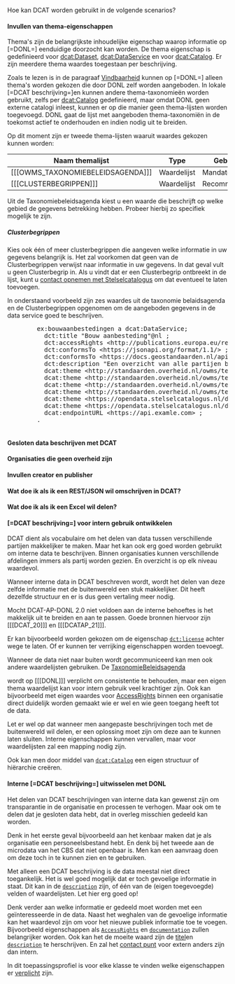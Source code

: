 Hoe kan DCAT worden gebruikt in de volgende scenarios?

#### Invullen van thema-eigenschappen

Thema's zijn de belangrijkste inhoudelijke eigenschap waarop informatie op [=DONL=] eenduidige doorzocht kan worden. De thema eigenschap is gedefinieerd voor [dcat:Dataset](#dcat-Dataset), [dcat:DataService](#dcat-DataService) en voor [dcat:Catalog](#dcat-Catalog). Er zijn meerdere thema waardes toegestaan per beschrijving. 

Zoals te lezen is in de paragraaf [Vindbaarheid](#thema-s-uit-een-voorgedefinieerde-lijst) kunnen op [=DONL=] alleen thema's worden  gekozen die door DONL zelf worden aangeboden. In lokale [=DCAT beschrijving=]en kunnen andere thema-taxonomieën worden gebruikt, zelfs per [dcat:Catalog](#dcat-Catalog) gedefinieerd, maar omdat DONL geen externe catalogi inleest, kunnen er op die manier geen thema-lijsten worden toegevoegd. DONL gaat de lijst met aangeboden thema-taxonomiën in de toekomst actief te onderhouden en indien nodig uit te breiden. 

Op dit moment zijn er tweede thema-lijsten waaruit waardes gekozen kunnen worden:

| Naam themalijst                                                                      | Type               | Gebruik     |
| ------------------------------------------------------------------------------------ | ------------------ | ----------- |
| [[[OWMS_TAXONOMIEBELEIDSAGENDA]]]                                                    | Waardelijst        | Mandatory   |
| [[[CLUSTERBEGRIPPEN]]]                                                               | Waardelijst        | Recommended |

Uit de Taxonomiebeleidsagenda kiest u een waarde die beschrijft op welke gebied de gegevens betrekking hebben. Probeer hierbij zo specifiek mogelijk te zijn. 

##### Clusterbegrippen
Kies ook één of meer clusterbegrippen die aangeven welke informatie in uw gegevens belangrijk is. Het zal voorkomen dat geen van de Clusterbegrippen verwijst naar informatie in uw gegevens. In dat geval vult u geen Clusterbegrip in. Als u vindt dat er een Clusterbegrip ontbreekt in de lijst, kunt u [contact opnemen met Stelselcatalogus](https://www.stelselcatalogus.nl/contact) om dat eventueel te laten toevoegen.

In onderstaand voorbeeld zijn zes waardes uit de taxonomie belaidsagenda en de Clusterbegrippen opgenomen om de aangeboden gegevens in de data service goed te beschrijven.

<aside class="example" title="Thema's kiezen">
	<pre>
        ex:bouwaanbestedingen a dcat:DataService;
          dct:title "Bouw aanbesteding"@nl ;
          dct:accessRights &lt;http://publications.europa.eu/resource/authority/access-right/PUBLIC&gt; ;
          dct:conformsTo &lt;https://jsonapi.org/format/1.1/&gt; ;
          dct:conformsTo &lt;https://docs.geostandaarden.nl/api/API-Strategie/&gt; ;
          dct:description "Een overzicht van alle partijen betrokken bij recente aanbestedingen gerelateerd aan bouwen van de overheid" ;
          dcat:theme &lt;http://standaarden.overheid.nl/owms/terms/Bouwen_en_verbouwen&gt; ;
          dcat:theme &lt;http://standaarden.overheid.nl/owms/terms/Ruimtelijke_ordening&gt; ;
          dcat:theme &lt;http://standaarden.overheid.nl/owms/terms/Ruimte_en_infrastructuur&gt; ;
          dcat:theme &lt;http://standaarden.overheid.nl/owms/terms/Rijksoverheid&gt; ;
          dcat:theme &lt;https://opendata.stelselcatalogus.nl/doc/clusterbegrip/Organisatie&gt; ;
          dcat:theme &lt;https://opendata.stelselcatalogus.nl/doc/clusterbegrip/Onroerende_zaak&gt; ;
          dcat:endpointURL &lt;https:∕∕api.examle.com&gt; ;
        .
    </pre>
</aside>

#### Gesloten data beschrijven met DCAT

#### Organisaties die geen overheid zijn

#### Invullen creator en publisher

#### Wat doe ik als ik een REST/JSON wil omschrijven in DCAT?

#### Wat doe ik als ik een Excel wil delen?

#### [=DCAT beschrijving=] voor intern gebruik ontwikkelen

DCAT dient als vocabulaire om het delen van data tussen verschillende partijen makkelijker te maken. Maar het kan ook erg goed worden gebruikt om interne data te beschrijven. Binnen organisaties kunnen verschillende afdelingen immers als partij worden gezien. En overzicht is op elk niveau waardevol.

Wanneer interne data in DCAT beschreven wordt, wordt het delen van deze zelfde informatie met de buitenwereld een stuk makkelijker. Dit heeft dezelfde structuur en er is dus geen vertaling meer nodig.

Mocht DCAT-AP-DONL 2.0 niet voldoen aan de interne behoeftes is het makkelijk uit te breiden en aan te passen. Goede bronnen hiervoor zijn [[[DCAT_20]]] en [[[DCATAP_21]]].

Er kan bijvoorbeeld worden gekozen om de eigenschap [`dct:license`](#dct-license) achter wege te laten. Of er kunnen ter verrijking eigenschappen worden toevoegt.

Wanneer de data niet naar buiten wordt gecommuniceerd kan men ook andere waardelijsten gebruiken. De [TaxonomieBeleidsagenda](#waardelijst-overheid-TaxonomieBeleidsagenda)

wordt op [[[DONL]]] verplicht om consistentie te behouden, maar een eigen thema waardelijst kan voor intern gebruik veel krachtiger zijn. Ook kan bijvoorbeeld met eigen waardes voor [AccessRights](#waardelijst-donl-AccessRights) binnen een organisatie direct duidelijk worden gemaakt wie er wel en wie geen toegang heeft tot de data.

Let er wel op dat wanneer men aangepaste beschrijvingen toch met de buitenwereld wil delen, er een oplossing moet zijn om deze aan te kunnen laten sluiten. Interne eigenschappen kunnen vervallen, maar voor waardelijsten zal een mapping nodig zijn.

Ook kan men door middel van [`dcat:Catalog`](#dcat-Catalog) een eigen structuur of hiërarchie creëren.

#### Interne [=DCAT beschrijving=] uitwisselen met DONL	

Het delen van DCAT beschrijvingen van interne data kan gewenst zijn om transparantie in de organisatie en processen te verhogen. Maar ook om te delen dat je gesloten data hebt, dat in overleg misschien gedeeld kan worden.

Denk in het eerste geval bijvoorbeeld aan het kenbaar maken dat je als organisatie een personeelsbestand hebt. En denk bij het tweede aan de microdata van het CBS dat niet openbaar is. Men kan een aanvraag doen om deze toch in te kunnen zien en te gebruiken.

Met alleen een DCAT beschrijving is de data meestal niet direct toegankelijk. Het is wel goed mogelijk dat er toch gevoelige informatie in staat. Dit kan in de [`description`](#dct-description) zijn, of één van de (eigen toegevoegde) velden of waardelijsten. Let hier erg goed op!

Denk verder aan welke informatie er gedeeld moet worden met een geïnteresseerde in de data. Naast het weghalen van de gevoelige informatie kan het waardevol zijn om voor het nieuwe publiek informatie toe te voegen. Bijvoorbeeld eigenschappen als [`AccessRights`](#dct-accessRights) en [`documentation`](#foaf-page1) zullen belangrijker worden. Ook kan het de moeite waard zijn de [titel]( #dct-title)en [`description`](#dct-description) te herschrijven. En zal het [contact punt](#dcat-contactPoint) voor extern anders zijn dan intern.

In dit toepassingsprofiel is voor elke klasse te vinden welke eigenschappen er [verplicht](#overzicht) zijn. 